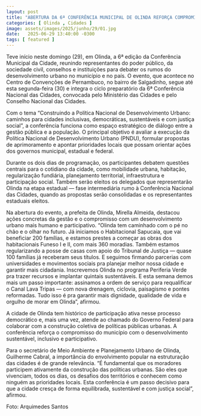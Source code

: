 ```yaml
---
layout: post
title: "ABERTURA DA 6ª CONFERÊNCIA MUNICIPAL DE OLINDA REFORÇA COMPROMISSO COM O DESENVOLVIMENTO URBANO INCLUSIVE"
categories: [ Olinda , Cidades ]
image: assets/images/2025/junho/29/01.jpg
date:   2025-06-29 13:40:00 -0300
tags: [ featured ]
---
```

Teve início neste domingo (29), em Olinda, a 6ª edição da Conferência Municipal da Cidade, reunindo representantes do poder público, da sociedade civil, conselhos e instituições para debater os rumos do desenvolvimento urbano no município e no país. O evento, que acontece no Centro de Convenções de Pernambuco, no bairro de Salgadinho, segue até esta segunda-feira (30) e integra o ciclo preparatório da 6ª Conferência Nacional das Cidades, convocada pelo Ministério das Cidades e pelo Conselho Nacional das Cidades.

Com o tema “Construindo a Política Nacional de Desenvolvimento Urbano: caminhos para cidades inclusivas, democráticas, sustentáveis e com justiça social”, a conferência funciona como espaço estratégico de diálogo entre a gestão pública e a população. O principal objetivo é avaliar a execução da Política Nacional de Desenvolvimento Urbano (PNDU), formular propostas de aprimoramento e apontar prioridades locais que possam orientar ações dos governos municipal, estadual e federal.

Durante os dois dias de programação, os participantes debatem questões centrais para o cotidiano da cidade, como mobilidade urbana, habitação, regularização fundiária, planejamento territorial, infraestrutura e participação social. Também serão eleitos os delegados que representarão Olinda na etapa estadual — fase intermediária rumo à Conferência Nacional das Cidades, quando as propostas serão consolidadas e os representantes estaduais eleitos.

Na abertura do evento, a prefeita de Olinda, Mirella Almeida, destacou ações concretas da gestão e o compromisso com um desenvolvimento urbano mais humano e participativo. “Olinda tem caminhado com o pé no chão e o olhar no futuro. Já iniciamos o Habitacional Sapucaia, que vai beneficiar 200 famílias, e estamos prestes a começar as obras dos habitacionais Funeso I e II, com mais 360 moradias. Também estamos regularizando a posse de casas com apoio do Tribunal de Justiça — quase 100 famílias já receberam seus títulos. E seguimos firmando parcerias com universidades e movimentos sociais pra planejar melhor nossa cidade e garantir mais cidadania. Inscrevemos Olinda no programa Periferia Verde pra trazer recursos e implantar quintais sustentáveis. E esta semana demos mais um passo importante: assinamos a ordem de serviço para requalificar o Canal Lava Tripas — com nova drenagem, ciclovia, paisagismo e pontes reformadas. Tudo isso é pra garantir mais dignidade, qualidade de vida e orgulho de morar em Olinda”, afirmou.

A cidade de Olinda tem histórico de participação ativa nesse processo democrático e, mais uma vez, atende ao chamado do Governo Federal para colaborar com a construção coletiva de políticas públicas urbanas. A conferência reforça o compromisso do município com o desenvolvimento sustentável, inclusivo e participativo.

Para o secretário de Meio Ambiente e Planejamento Urbano de Olinda, Guilherme Cabral, a importância do envolvimento popular na estruturação das cidades é de grande relevância. “É fundamental que os moradores participem ativamente da construção das políticas urbanas. São eles que vivenciam, todos os dias, os desafios dos territórios e conhecem como ninguém as prioridades locais. Esta conferência é um passo decisivo para que a cidade cresça de forma equilibrada, sustentável e com justiça social”, afirmou.

Foto: Arquimedes Santos